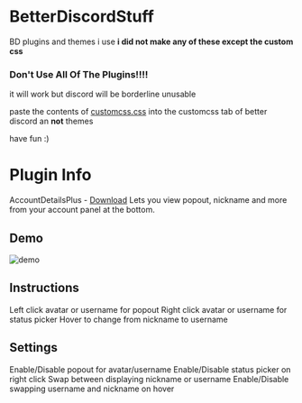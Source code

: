 # BetterDiscordStuff
BD plugins and themes i use
**i did not make any of these except the custom css**

### **Don't** Use All Of The Plugins!!!!
it will work but discord will be borderline unusable 

paste the contents of [customcss.css](customcss/customcss.css) into the customcss tab of better discord an **not** themes

have fun :)


# Plugin Info
AccountDetailsPlus - [Download](https://betterdiscord.app/Download?id=31)
Lets you view popout, nickname and more from your account panel at the bottom.

## Demo
![demo](https://camo.githubusercontent.com/5e5e72180db1f35319388aef8e6d3fe65168fb6fd03b3c6824a7b8f9bc9a0256/68747470733a2f2f692e696d6775722e636f6d2f5a5068676f72722e676966)

## Instructions
Left click avatar or username for popout
Right click avatar or username for status picker
Hover to change from nickname to username
## Settings
Enable/Disable popout for avatar/username
Enable/Disable status picker on right click
Swap between displaying nickname or username
Enable/Disable swapping username and nickname on hover
